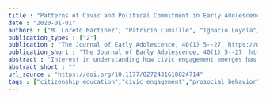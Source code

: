 ```yaml
---
title : "Patterns of Civic and Political Commitment in Early Adolescence"
date : "2020-01-01"
authors : ["M. Loreto Martinez", "Patricio Cumsille", "Ignacio Loyola", "Juan-Carlos Castillo"]
publication_types : ["2"]
publication : "The Journal of Early Adolescence, 40(1) 5--27  https://doi.org/10.1177/0272431618824714"
publication_short : "The Journal of Early Adolescence, 40(1) 5--27  https://doi.org/10.1177/0272431618824714"
abstract : "Interest in understanding how civic engagement emerges has been fueled by worries about the decline of youth participation in conventional political activities. Acknowledging the developmental nature of civic engagement, this study analyzes involvement in civic activities during early adolescence. We used latent class analysis to identify patterns of participation in a representative sample of Chilean adolescents. A four-class model was highlighted by two contrasting classes: an involved class, with high probabilities of participation, and an uninvolved class, with low probabilities of participation. A third class—volunteers—mostly participates in organizations involved in community service, religious or social causes. This type of participation conforms to the preservation of the status quo, in contrast to a more political or activist form of participation that challenges it. Classes were partially invariant by gender and socioeconomic status. Females were more prevalent in the involved class, and males in the uninvolved class. Adolescents’ interest in politics, discussion of political issues, citizenship self-efficacy, and school involvement were associated with higher odds of belonging to the involved class."
abstract_short : ""
url_source : "https://doi.org/10.1177/0272431618824714"
tags : ["citizenship education","civic engagement","prosocial behavior","school context"]
---
```

